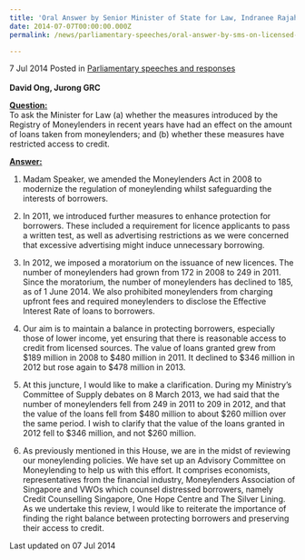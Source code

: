 ```yaml
---
title: 'Oral Answer by Senior Minister of State for Law, Indranee Rajah SC, to Parliamentary Question on Licensed Moneylenders'
date: 2014-07-07T00:00:00.000Z
permalink: /news/parliamentary-speeches/oral-answer-by-sms-on-licensed-moneylenders-july-2014

---
```



7 Jul 2014 Posted in [Parliamentary speeches and responses](/news/parliamentary-speeches)
<br>  
**David Ong, Jurong GRC**
<br>  

**<u>Question: </u>**  
To ask the Minister for Law (a) whether the measures introduced by the Registry of Moneylenders in recent years have had an effect on the amount of loans taken from moneylenders; and (b) whether these measures have restricted access to credit.


**<u>Answer:</u>**  
1. Madam Speaker, we amended the Moneylenders Act in 2008 to modernize the regulation of moneylending whilst safeguarding the interests of borrowers.
 
2. In 2011, we introduced further measures to enhance protection for borrowers. These included a requirement for licence applicants to pass a written test, as well as advertising restrictions as we were concerned that excessive advertising might induce unnecessary borrowing.
 
3. In 2012, we imposed a moratorium on the issuance of new licences. The number of moneylenders had grown from 172 in 2008 to 249 in 2011. Since the moratorium, the number of moneylenders has declined to 185, as of 1 June 2014. We also prohibited moneylenders from charging upfront fees and required moneylenders to disclose the Effective Interest Rate of loans to borrowers.
 
4. Our aim is to maintain a balance in protecting borrowers, especially those of lower income, yet ensuring that there is reasonable access to credit from licensed sources. The value of loans granted grew from $189 million in 2008 to $480 million in 2011. It declined to $346 million in 2012 but rose again to $478 million in 2013.
 
5. At this juncture, I would like to make a clarification. During my Ministry’s Committee of Supply debates on 8 March 2013, we had said that the number of moneylenders fell from 249 in 2011 to 209 in 2012, and that the value of the loans fell from $480 million to about $260 million over the same period. I wish to clarify that the value of the loans granted in 2012 fell to $346 million, and not $260 million.
 
6. As previously mentioned in this House, we are in the midst of reviewing our moneylending policies. We have set up an Advisory Committee on Moneylending to help us with this effort. It comprises economists, representatives from the financial industry, Moneylenders Association of Singapore and VWOs which counsel distressed borrowers, namely Credit Counselling Singapore, One Hope Centre and The Silver Lining. As we undertake this review, I would like to reiterate the importance of finding the right balance between protecting borrowers and preserving their access to credit.


<p class="right-side-updated">Last updated on 07 Jul 2014</p> 
